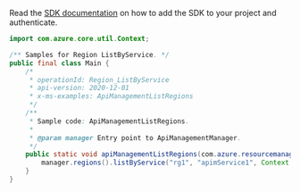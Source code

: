 Read the [SDK documentation](https://github.com/Azure/azure-sdk-for-java/blob/azure-resourcemanager-apimanagement_1.0.0-beta.2/sdk/apimanagement/azure-resourcemanager-apimanagement/README.md) on how to add the SDK to your project and authenticate.

```java
import com.azure.core.util.Context;

/** Samples for Region ListByService. */
public final class Main {
    /*
     * operationId: Region_ListByService
     * api-version: 2020-12-01
     * x-ms-examples: ApiManagementListRegions
     */
    /**
     * Sample code: ApiManagementListRegions.
     *
     * @param manager Entry point to ApiManagementManager.
     */
    public static void apiManagementListRegions(com.azure.resourcemanager.apimanagement.ApiManagementManager manager) {
        manager.regions().listByService("rg1", "apimService1", Context.NONE);
    }
}
```
